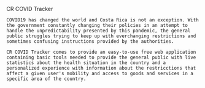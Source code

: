 CR COVID Tracker

    COVID19 has changed the world and Costa Rica is not an exception. With the government constantly changing their policies in an attempt to handle the unpredictability presented by this pandemic, the general public struggles trying to keep up with everchanging restrictions and sometimes confusing instructions provided by the authorities.

    CR COVID Tracker comes to provide an easy-to-use free web application containing basic tools needed to provide the general public with live statistics about the health situation in the country and a personalized experience with information about the restricctions that affect a given user's mobility and access to goods and services in a specific area of the country.